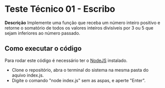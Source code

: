 # Teste Técnico 01 - Escribo
**Descrição**
Implemente uma função que receba um número inteiro positivo e retorne o
somatório de todos os valores inteiros divisíveis por 3 ou 5 que sejam inferiores ao
número passado.

## Como executar o código

Para rodar este código é necessário ter o [NodeJS](https://nodejs.org/en/) instalado.

- Clone o repositório, abra o terminal do sistema na mesma pasta do aquivo index.js.
- Digite o comando "node index.js" sem as aspas, e aperte "Enter".